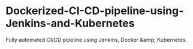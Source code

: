 # Dockerized-CI-CD-pipeline-using-Jenkins-and-Kubernetes
Fully automated CI/CD pipeline using Jenkins, Docker &amp;amp; Kubernetes.
